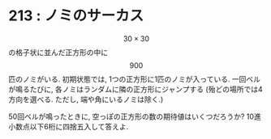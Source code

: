 # 213 : ノミのサーカス

$$30 \times 30$$ の格子状に並んだ正方形の中に$$900$$匹のノミがいる. 初期状態では, 1つの正方形に1匹のノミが入っている. 一回ベルが鳴るたびに, 各ノミはランダムに隣の正方形にジャンプする \(殆どの場所では4方向を選べる. ただし, 端や角にいるノミは除く.\)

50回ベルが鳴ったときに, 空っぽの正方形の数の期待値はいくつだろうか? 10進小数点以下6桁に四捨五入して答えよ.

